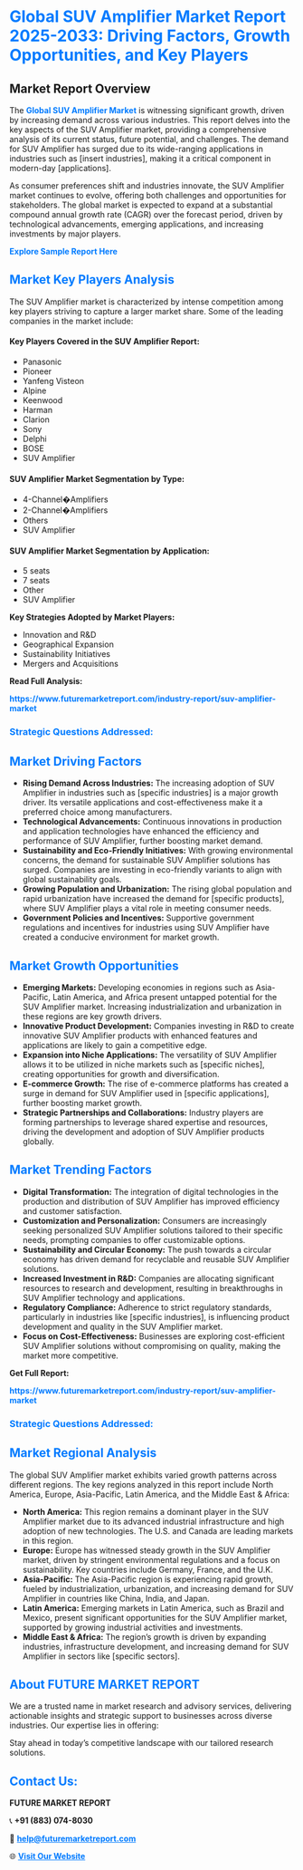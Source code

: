 <h1 style="color: #007BFF;">Global SUV Amplifier Market Report 2025-2033: Driving Factors, Growth Opportunities, and Key Players</h1>

<section id="overview">
<h2>Market Report Overview</h2>
<p>The <a href="https://www.futuremarketreport.com/industry-report/suv-amplifier-market" style="color: #007BFF; text-decoration: none;"><strong>Global SUV Amplifier Market</strong></a> is witnessing significant growth, driven by increasing demand across various industries. This report delves into the key aspects of the SUV Amplifier market, providing a comprehensive analysis of its current status, future potential, and challenges. The demand for SUV Amplifier has surged due to its wide-ranging applications in industries such as [insert industries], making it a critical component in modern-day [applications].</p>
<p>As consumer preferences shift and industries innovate, the SUV Amplifier market continues to evolve, offering both challenges and opportunities for stakeholders. The global market is expected to expand at a substantial compound annual growth rate (CAGR) over the forecast period, driven by technological advancements, emerging applications, and increasing investments by major players.</p>
</section>

<section id="overview">
<p><a href="https://www.futuremarketreport.com/request-sample/reportId=101108" style="color: #007BFF; text-decoration: none;"><strong>Explore Sample Report Here</strong></a></p>
</section>

<section id="key-players">
<h2 style="color: #007BFF;">Market Key Players Analysis</h2>
<p>The SUV Amplifier market is characterized by intense competition among key players striving to capture a larger market share. Some of the leading companies in the market include:</p>
<h4>Key Players Covered in the SUV Amplifier Report:</h4>
<ul><li>Panasonic</li><li>Pioneer</li><li>Yanfeng Visteon</li><li>Alpine</li><li>Keenwood</li><li>Harman</li><li>Clarion</li><li>Sony</li><li>Delphi</li><li>BOSE</li><li>SUV Amplifier</li></ul>
<h4>SUV Amplifier Market Segmentation by Type:</h4>
<ul><li>4-Channel�Amplifiers</li><li>2-Channel�Amplifiers</li><li>Others</li><li>SUV Amplifier</li></ul>

<h4>SUV Amplifier Market Segmentation by Application:</h4>
<ul><li>5 seats</li><li>7 seats</li><li>Other</li><li>SUV Amplifier</li></ul>
<p><strong>Key Strategies Adopted by Market Players:</strong></p>
<ul>
<li>Innovation and R&D</li>
<li>Geographical Expansion</li>
<li>Sustainability Initiatives</li>
<li>Mergers and Acquisitions</li>
</ul>
</section>

<section>
<p><strong>Read Full Analysis: </strong></p><a href="https://www.futuremarketreport.com/industry-report/suv-amplifier-market" style="color: #007BFF; text-decoration: none;"><strong>https://www.futuremarketreport.com/industry-report/suv-amplifier-market</strong></a>
<h3 style="color: #007BFF;">Strategic Questions Addressed:</h3>
</section>

<section id="driving-factors">
<h2 style="color: #007BFF;">Market Driving Factors</h2>
<ul>
<li><strong>Rising Demand Across Industries:</strong> The increasing adoption of SUV Amplifier in industries such as [specific industries] is a major growth driver. Its versatile applications and cost-effectiveness make it a preferred choice among manufacturers.</li>
<li><strong>Technological Advancements:</strong> Continuous innovations in production and application technologies have enhanced the efficiency and performance of SUV Amplifier, further boosting market demand.</li>
<li><strong>Sustainability and Eco-Friendly Initiatives:</strong> With growing environmental concerns, the demand for sustainable SUV Amplifier solutions has surged. Companies are investing in eco-friendly variants to align with global sustainability goals.</li>
<li><strong>Growing Population and Urbanization:</strong> The rising global population and rapid urbanization have increased the demand for [specific products], where SUV Amplifier plays a vital role in meeting consumer needs.</li>
<li><strong>Government Policies and Incentives:</strong> Supportive government regulations and incentives for industries using SUV Amplifier have created a conducive environment for market growth.</li>
</ul>
</section>

<section id="growth-opportunities">
<h2 style="color: #007BFF;">Market Growth Opportunities</h2>
<ul>
<li><strong>Emerging Markets:</strong> Developing economies in regions such as Asia-Pacific, Latin America, and Africa present untapped potential for the SUV Amplifier market. Increasing industrialization and urbanization in these regions are key growth drivers.</li>
<li><strong>Innovative Product Development:</strong> Companies investing in R&D to create innovative SUV Amplifier products with enhanced features and applications are likely to gain a competitive edge.</li>
<li><strong>Expansion into Niche Applications:</strong> The versatility of SUV Amplifier allows it to be utilized in niche markets such as [specific niches], creating opportunities for growth and diversification.</li>
<li><strong>E-commerce Growth:</strong> The rise of e-commerce platforms has created a surge in demand for SUV Amplifier used in [specific applications], further boosting market growth.</li>
<li><strong>Strategic Partnerships and Collaborations:</strong> Industry players are forming partnerships to leverage shared expertise and resources, driving the development and adoption of SUV Amplifier products globally.</li>
</ul>
</section>

<section id="trending-factors">
<h2 style="color: #007BFF;">Market Trending Factors</h2>
<ul>
<li><strong>Digital Transformation:</strong> The integration of digital technologies in the production and distribution of SUV Amplifier has improved efficiency and customer satisfaction.</li>
<li><strong>Customization and Personalization:</strong> Consumers are increasingly seeking personalized SUV Amplifier solutions tailored to their specific needs, prompting companies to offer customizable options.</li>
<li><strong>Sustainability and Circular Economy:</strong> The push towards a circular economy has driven demand for recyclable and reusable SUV Amplifier solutions.</li>
<li><strong>Increased Investment in R&D:</strong> Companies are allocating significant resources to research and development, resulting in breakthroughs in SUV Amplifier technology and applications.</li>
<li><strong>Regulatory Compliance:</strong> Adherence to strict regulatory standards, particularly in industries like [specific industries], is influencing product development and quality in the SUV Amplifier market.</li>
<li><strong>Focus on Cost-Effectiveness:</strong> Businesses are exploring cost-efficient SUV Amplifier solutions without compromising on quality, making the market more competitive.</li>
</ul>
</section>

<section>
<p><strong>Get Full Report: </strong></p><a href="https://www.futuremarketreport.com/industry-report/suv-amplifier-market" style="color: #007BFF; text-decoration: none;"><strong>https://www.futuremarketreport.com/industry-report/suv-amplifier-market</strong></a>
<h3 style="color: #007BFF;">Strategic Questions Addressed:</h3>
</section>


<section id="regional-analysis">
<h2 style="color: #007BFF;">Market Regional Analysis</h2>
<p>The global SUV Amplifier market exhibits varied growth patterns across different regions. The key regions analyzed in this report include North America, Europe, Asia-Pacific, Latin America, and the Middle East & Africa:</p>
<ul>
<li><strong>North America:</strong> This region remains a dominant player in the SUV Amplifier market due to its advanced industrial infrastructure and high adoption of new technologies. The U.S. and Canada are leading markets in this region.</li>
<li><strong>Europe:</strong> Europe has witnessed steady growth in the SUV Amplifier market, driven by stringent environmental regulations and a focus on sustainability. Key countries include Germany, France, and the U.K.</li>
<li><strong>Asia-Pacific:</strong> The Asia-Pacific region is experiencing rapid growth, fueled by industrialization, urbanization, and increasing demand for SUV Amplifier in countries like China, India, and Japan.</li>
<li><strong>Latin America:</strong> Emerging markets in Latin America, such as Brazil and Mexico, present significant opportunities for the SUV Amplifier market, supported by growing industrial activities and investments.</li>
<li><strong>Middle East & Africa:</strong> The region’s growth is driven by expanding industries, infrastructure development, and increasing demand for SUV Amplifier in sectors like [specific sectors].</li>
</ul>
</section>

<footer>
<h2 style="color: #007BFF;">About FUTURE MARKET REPORT</h2>
<p>We are a trusted name in market research and advisory services, delivering actionable insights and strategic support to businesses across diverse industries. Our expertise lies in offering:</p>

<p>Stay ahead in today’s competitive landscape with our tailored research solutions.</p>

<h2 style="color: #007BFF;">Contact Us:</h2>
<p><strong>FUTURE MARKET REPORT</strong></p>
<p>📞 <strong>+91 (883) 074-8030</strong></p>
<p>📧 <strong><a href="mailto:help@futuremarketreport.com" style="color: #007BFF;">help@futuremarketreport.com</a></strong></p>
<p>🌐 <strong><a href="https://www.futuremarketreport.com/" style="color: #007BFF;">Visit Our Website</a></strong></p>
</footer>